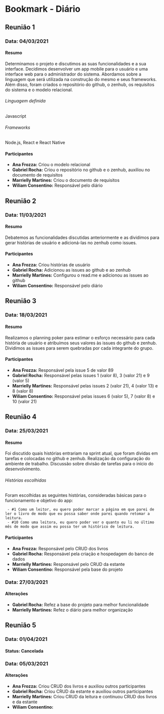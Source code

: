 # Bookmark - Diário

## Reunião 1

### Data: 04/03/2021

#### Resumo

Determinamos o projeto e discutimos as suas funcionalidades e a sua interface. Decidimos desenvolver um app mobile para o usuário e uma interface web para o administrador do sistema. Abordamos sobre a linguagem que será utilizada na construção do mesmo e seus frameworks. Além disso, foram criados o repositório do github, o zenhub, os requisitos do sistema e o modelo relacional.

###### Linguagem definida
Javascript
###### Frameworks
Node.js, React e React Native

#### Participantes
- **Ana Frozza:** Criou o modelo relacional
- **Gabriel Rocha:** Criou o repositório no github e o zenhub, auxiliou no documento de requisitos
- **Marrielly Martines:** Criou o documento de requisitos
- **Wiliam Consentino:** Responsável pelo diário


## Reunião 2

### Data: 11/03/2021

#### Resumo

Debatemos as funcionalidades discutidas anteriormente e as dividimos para gerar histórias de usuário e adicioná-las no zenhub como issues. 

#### Participantes
- **Ana Frozza:** Criou histórias de usuário
- **Gabriel Rocha:** Adicionou as issues ao github e ao zenhub
- **Marrielly Martines:** Configurou o read.me e adicionou as issues ao github
- **Wiliam Consentino:** Responsável pelo diário


## Reunião 3

### Data: 18/03/2021

#### Resumo

Realizamos o planning poker para estimar o esforço necessário para cada história de usuário e atribuímos seus valores às issues do github e zenhub. Dividimos as issues para serem quebradas por cada integrante do grupo.

#### Participantes
- **Ana Frozza:** Responsável pela issue 5 de valor 89
- **Gabriel Rocha:** Responsável pelas issues 1 (valor 8), 3 (valor 21) e 9 (valor 5)
- **Marrielly Martines:** Responsável pelas issues 2 (valor 21), 4 (valor 13) e 8 (valor 8)
- **Wiliam Consentino:** Responsável pelas issues 6 (valor 5), 7 (valor 8) e 10 (valor 21)


## Reunião 4

### Data: 25/03/2021

#### Resumo
Foi discutido quais histórias entrariam na sprint atual, que foram dividas em tarefas e colocadas no github e zenhub. Realização da configuração do ambiente de trabalho. Discussão sobre divisão de tarefas para o início do desenvolvimento.

###### Histórias escolhidas
Foram escolhidas as seguintes histórias, consideradas básicas para o funcionamento e objetivo do app:

     - #1 Como um leitor, eu quero poder marcar a página em que parei de ler o livro de modo que eu possa saber onde parei quando retomar a leitura.
     - #10 Como uma leitora, eu quero poder ver o quanto eu li no último mês de modo que assim eu possa ter um histórico de leitura.


#### Participantes
- **Ana Frozza:** Responsável pelo CRUD dos livros 
- **Gabriel Rocha:** Responsável pela criação e hospedagem do banco de dados
- **Marrielly Martines:** Responsável pelo CRUD da estante
- **Wiliam Consentino:** Responsável pela base do projeto

### Data: 27/03/2021

#### Alterações
- **Gabriel Rocha:** Refez a base do projeto para melhor funcionalidade
- **Marrielly Martines:** Refez o diário para melhor organização



## Reunião 5

### Data: 01/04/2021
#### Status: Cancelada


### Data: 05/03/2021

#### Alterações
- **Ana Frozza:** Criou CRUD dos livros e auxiliou outros participantes 
- **Gabriel Rocha:** Criou CRUD da estante e auxiliou outros participantes
- **Marrielly Martines:** Criou CRUD da leitura e continuou CRUD dos livros e da estante
- **Wiliam Consentino:** 

